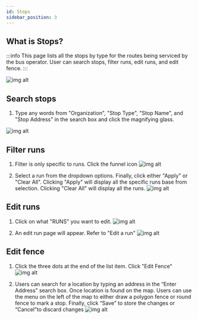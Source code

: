 ```yaml
---
id: Stops
sidebar_position: 3
---
```


## What is Stops?

:::info
This page lists all the stops by type for the routes being serviced by the bus operator. User can search stops, filter runs, edit runs, and edit fence.
:::

![img alt](/img/planning-stops.png)

## Search stops

1. Type any words from "Organization", "Stop Type", "Stop Name", and "Stop Address" in the search box and click the magnifying glass.

![img alt](/img/planning-stops-search.png)

## Filter runs

1. Filter is only specific to runs. Click the funnel icon
   ![img alt](/img/planning-stops-filter.png)

2. Select a run from the dropdown options. Finally, click either "Apply" or "Clear All". Clicking "Apply" will display all the specific runs base from selection. Clicking "Clear All" will display all the runs.
   ![img alt](/img/planning-stops-filter-select-save.png)

## Edit runs

1. Click on what "RUNS" you want to edit.
   ![img alt](/img/planning-stops-edit-run.png)

2. An edit run page will appear. Refer to "Edit a run"
   ![img alt](/img/planning-stops-edit-run-clicked.PNG)

## Edit fence

1. Click the three dots at the end of the list item. Click "Edit Fence"
   ![img alt](/img/planning-stops-edit-fence.png)

2. Users can search for a location by typing an address in the “Enter Address” search box. Once location is found on the map. Users can use the menu on the left of the map to either draw a polygon fence or round fence to mark a stop. Finally, click “Save” to store the changes or “Cancel”to discard changes
   ![img alt](/img/planning-stops-edit-fence-page.png)
